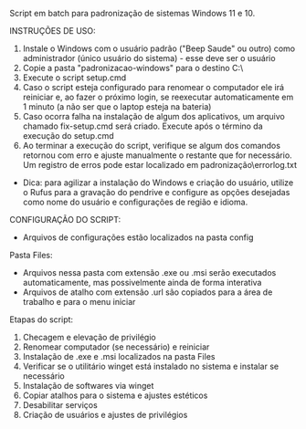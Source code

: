 Script em batch para padronização de sistemas Windows 11 e 10.

INSTRUÇÕES DE USO: 
1) Instale o Windows com o usuário padrão ("Beep Saude" ou outro) como administrador (único usuário do sistema) - esse deve ser o usuário 
2) Copie a pasta "padronizacao-windows" para o destino C:\
3) Execute o script setup.cmd
4) Caso o script esteja configurado para renomear o computador ele irá reiniciar e, ao fazer o próximo login, se reexecutar automaticamente em 1 minuto (a não ser que o laptop esteja na bateria)
5) Caso ocorra falha na instalação de algum dos aplicativos, um arquivo chamado fix-setup.cmd será criado. Execute após o término da execução do setup.cmd
6) Ao terminar a execução do script, verifique se algum dos comandos retornou com erro e ajuste manualmente o restante que for necessário. Um registro de erros pode estar localizado em padronização\errorlog.txt

* Dica: para agilizar a instalação do Windows e criação do usuário, utilize o Rufus para a gravação do pendrive e configure as opções desejadas como nome do usuário e configurações de região e idioma.

CONFIGURAÇÃO DO SCRIPT:
- Arquivos de configurações estão localizados na pasta config

Pasta Files:
- Arquivos nessa pasta com extensão .exe ou .msi serão executados automaticamente, mas possivelmente ainda de forma interativa
- Arquivos de atalho com extensão .url são copiados para a área de trabalho e para o menu iniciar

Etapas do script:
1) Checagem e elevação de privilégio
2) Renomear computador (se necessário) e reiniciar
3) Instalação de .exe e .msi localizados na pasta Files
4) Verificar se o utilitário winget está instalado no sistema e instalar se necessário
5) Instalação de softwares via winget
6) Copiar atalhos para o sistema e ajustes estéticos
7) Desabilitar serviços
8) Criação de usuários e ajustes de privilégios
